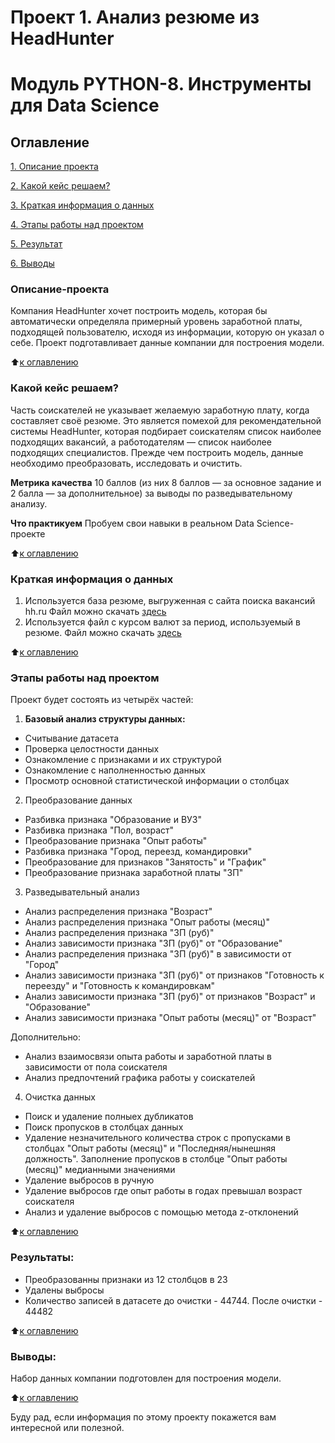 # Проект 1. Анализ резюме из HeadHunter
# Модуль PYTHON-8. Инструменты для Data Science

## Оглавление

[1. Описание проекта](README.md#Описание-проекта)

[2. Какой кейс решаем?](README.md#Какой-кейс-решаем?)

[3. Краткая информация о данных](README.md#Краткая-информация-о-данных)

[4. Этапы работы над проектом](README.md#этапы-работы-над-проектом)

[5. Результат](README.md#Результат)    

[6. Выводы](README.md#Выводы) 



### Описание-проекта

Компания HeadHunter хочет построить модель, которая бы автоматически определяла примерный уровень заработной платы, подходящей пользователю, исходя из информации, которую он указал о себе. Проект подготавливает данные компании для построения модели.

:arrow_up:[к оглавлению](README.md#Оглавление)

### Какой кейс решаем?
Часть соискателей не указывает желаемую заработную плату, когда составляет своё резюме.
Это является помехой для рекомендательной системы HeadHunter, которая подбирает соискателям список наиболее подходящих вакансий, а работодателям — список наиболее подходящих специалистов. Прежде чем построить модель, данные необходимо преобразовать, исследовать и очистить. 

**Метрика качества**
10 баллов (из них 8 баллов — за основное задание и 2 балла — за дополнительное) за выводы по разведывательному анализу.

**Что практикуем**
Пробуем свои навыки в реальном Data Science-проекте

:arrow_up:[к оглавлению](README.md#Оглавление)

### Краткая информация о данных

1. Используется база резюме, выгруженная с сайта поиска вакансий hh.ru
   Файл можно скачать [здесь](https://drive.google.com/file/d/1CFl6yh3foRojBLOTyH3-hw2J_wIrjDEu/view?usp=sharing)
2. Используется файл с курсом валют за период, используемый в резюме.
   Файл можно скачать [здесь](https://drive.google.com/file/d/1nlVVD-uzECq9qzrxwmcXEp2KHfUBs9W1/view?usp=sharing)
  
:arrow_up:[к оглавлению](README.md#Оглавление)


### Этапы работы над проектом  
Проект будет состоять из четырёх частей:

1. **Базовый анализ структуры данных:**
- Считывание датасета
- Проверка целостности данных
- Ознакомление с признаками и их структурой
- Ознакомление с наполненностью данных
- Просмотр основной статистической информации о столбцах

2. Преобразование данных

- Разбивка признака "Образование и ВУЗ"
- Разбивка признака "Пол, возраст"
- Преобразование признака "Опыт работы"
- Разбивка признака "Город, переезд, командировки"
- Преобразование для признаков "Занятость" и "График"
- Преобразование признака заработной платы "ЗП" 


3. Разведывательный анализ

- Анализ распределения признака "Возраст"
- Анализ распределения признака "Опыт работы (месяц)"
- Анализ распределения признака "ЗП (руб)"
- Анализ зависимости признака "ЗП (руб)" от "Образование"
- Анализ распределения признака "ЗП (руб)" в зависимости от "Город"
- Анализ зависимости признака "ЗП (руб)" от признаков "Готовность к переезду" и "Готовность к командировкам"
- Анализ зависимости признака "ЗП (руб)" от признаков "Возраст" и "Образование"
- Анализ зависимости признака "Опыт работы (месяц)" от "Возраст"

Дополнительно:
- Анализ взаимосвязи опыта работы и заработной платы в зависимости от пола соискателя
- Анализ предпочтений графика работы у соискателей

4. Очистка данных
- Поиск и удаление полныех дубликатов
- Поиск пропусков в столбцах данных
- Удаление незначительного количества строк с пропусками в столбцах "Опыт работы (месяц)" и "Последняя/нынешняя должность". Заполнение пропусков в столбце "Опыт работы (месяц)" медианными значениями
- Удаление выбросов в ручную
- Удаление выбросов где опыт работы в годах превышал возраст соискателя
- Анализ и удаление выбросов с помощью метода z-отклонений


:arrow_up:[к оглавлению](README.md#Оглавление)


### Результаты:  

- Преобразованны признаки из 12 столбцов в 23
- Удалены выбросы
- Количество записей в датасете до очистки - 44744. После очистки - 44482


:arrow_up:[к оглавлению](README.md#Оглавление)


### Выводы:  

Набор данных компании подготовлен для построения модели.



:arrow_up:[к оглавлению](README.md#Оглавление)


Буду рад, если информация по этому проекту покажется вам интересной или полезной.
